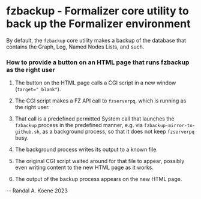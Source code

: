 # fzbackup - Formalizer core utility to back up the Formalizer environment

By default, the `fzbackup` core utility makes a backup of the database that contains
the Graph, Log, Named Nodes Lists, and such.

### How to provide a button on an HTML page that runs fzbackup as the right user

1. The button on the HTML page calls a CGI script in a new window (`target="_blank"`).

2. The CGI script makes a FZ API call to `fzserverpq`, which is running as the right user.

3. That call is a predefined permitted System call that launches the `fzbackup` process
   in the predefined manner, e.g. via `fzbackup-mirror-to-github.sh`, as a background
   process, so that it does not keep `fzserverpq` busy.

4. The background process writes its output to a known file.

5. The original CGI script waited around for that file to appear, possibly even writing
   content to the new HTML page as it works.

6. The output of the backup process appears on the new HTML page.

--
Randal A. Koene 2023
